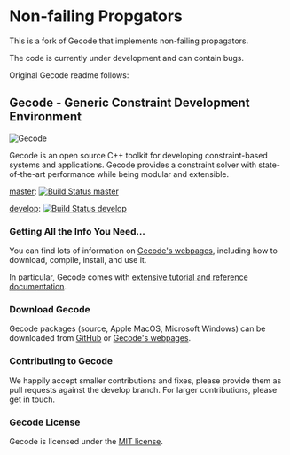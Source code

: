 # Non-failing Propgators

This is a fork of Gecode that implements non-failing propagators.

The code is currently under development and can contain bugs.

Original Gecode readme follows:

## Gecode - Generic Constraint Development Environment

![Gecode](images/gecode-logo-100.png "Gecode")

Gecode is an open source C++ toolkit for developing
constraint-based systems and applications. Gecode provides a
constraint solver with state-of-the-art performance while being
modular and extensible.

[master](https://github.com/Gecode/gecode/tree/master): 
[![Build Status master](https://api.travis-ci.org/Gecode/gecode.svg?branch=master)](https://travis-ci.org/Gecode/gecode)

[develop](https://github.com/Gecode/gecode/tree/develop): 
[![Build Status develop](https://api.travis-ci.org/Gecode/gecode.svg?branch=develop)](https://travis-ci.org/Gecode/gecode)

### Getting All the Info You Need...

You can find lots of information on
[Gecode's webpages](https://gecode.github.io),
including how to download, compile, install, and use it. 

In particular,
Gecode comes with
[extensive tutorial and reference documentation](https://gecode.github.io/documentation.html).

### Download Gecode

Gecode packages (source, Apple MacOS, Microsoft Windows) can be downloaded from
[GitHub](https://github.com/Gecode/gecode/releases)
or
[Gecode's webpages](https://gecode.github.io/download.html).

### Contributing to Gecode

We happily accept smaller contributions and fixes, please provide them as pull requests against the develop branch. For larger contributions, please get in touch.

### Gecode License

Gecode is licensed under the
[MIT license](https://github.com/Gecode/gecode/blob/master/LICENSE).



